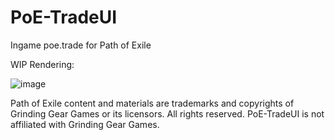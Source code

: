 # PoE-TradeUI
Ingame poe.trade for Path of Exile

WIP Rendering:

![image](http://i.imgur.com/ZdgRRJ5.jpg)


Path of Exile content and materials are trademarks and copyrights of Grinding Gear Games or its licensors. All rights reserved.
PoE-TradeUI is not affiliated with Grinding Gear Games.